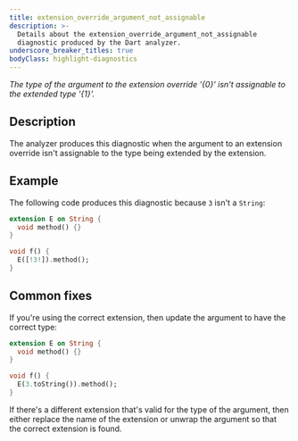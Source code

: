 ```yaml
---
title: extension_override_argument_not_assignable
description: >-
  Details about the extension_override_argument_not_assignable
  diagnostic produced by the Dart analyzer.
underscore_breaker_titles: true
bodyClass: highlight-diagnostics
---
```


_The type of the argument to the extension override '{0}' isn't assignable to
the extended type '{1}'._

## Description

The analyzer produces this diagnostic when the argument to an extension
override isn't assignable to the type being extended by the extension.

## Example

The following code produces this diagnostic because `3` isn't a `String`:

```dart
extension E on String {
  void method() {}
}

void f() {
  E([!3!]).method();
}
```

## Common fixes

If you're using the correct extension, then update the argument to have the
correct type:

```dart
extension E on String {
  void method() {}
}

void f() {
  E(3.toString()).method();
}
```

If there's a different extension that's valid for the type of the argument,
then either replace the name of the extension or unwrap the argument so
that the correct extension is found.
